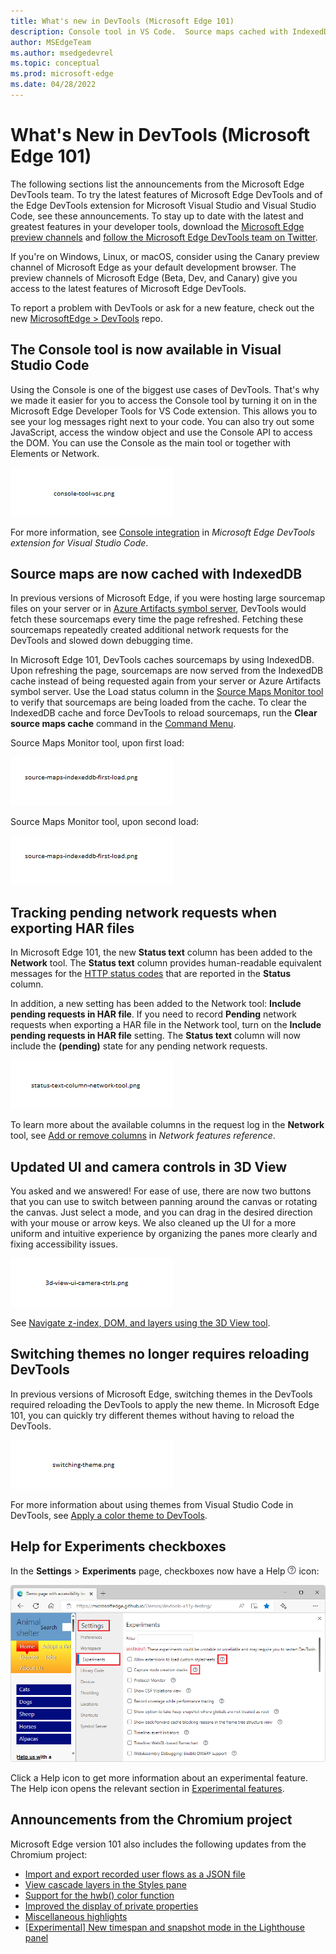 ```yaml
---
title: What's new in DevTools (Microsoft Edge 101)
description: Console tool in VS Code.  Source maps cached with IndexedDB.  Track pending network requests when exporting HAR files.  Updated UI and camera controls in 3D View.  Switch themes without reloading DevTools.  And more.
author: MSEdgeTeam
ms.author: msedgedevrel
ms.topic: conceptual
ms.prod: microsoft-edge
ms.date: 04/28/2022
---
```

# What's New in DevTools (Microsoft Edge 101)

The following sections list the announcements from the Microsoft Edge DevTools team.  To try the latest features of Microsoft Edge DevTools and of the Edge DevTools extension for Microsoft Visual Studio and Visual Studio Code, see these announcements.  To stay up to date with the latest and greatest features in your developer tools, download the [Microsoft Edge preview channels](https://www.microsoftedgeinsider.com/download) and [follow the Microsoft Edge DevTools team on Twitter](https://twitter.com/EdgeDevTools).

If you're on Windows, Linux, or macOS, consider using the Canary preview channel of Microsoft Edge as your default development browser.  The preview channels of Microsoft Edge (Beta, Dev, and Canary) give you access to the latest features of Microsoft Edge DevTools.

To report a problem with DevTools or ask for a new feature, check out the new [MicrosoftEdge > DevTools](https://github.com/MicrosoftEdge/DevTools) repo.


<!-- ====================================================================== -->
## The Console tool is now available in Visual Studio Code
<!-- 1 -->

<!-- Title: Visual Studio Code extension now with Console tool -->
<!-- Subtitle: See log messages, run JavaScript, and use Console APIs right next to your code in VS Code. -->

Using the Console is one of the biggest use cases of DevTools. That's why we made it easier for you to access the Console tool by turning it on in the Microsoft Edge Developer Tools for VS Code extension. This allows you to see your log messages right next to your code. You can also try out some JavaScript, access the window object and use the Console API to access the DOM. You can use the Console as the main tool or together with Elements or Network.

![The Console tool in Visual Studio Code.](devtools-101-images/console-tool-vsc.png)
<!-- Instructions for screenshot
(how to configure the DevTools correctly, a website or CodePen that the writer can use, where to navigate in the DevTools UI for the screenshot, etc.)
Image

Image

Video recording of feature in action
Attached -->

For more information, see [Console integration](../../../../visual-studio-code/microsoft-edge-devtools-extension.md#console-integration) in _Microsoft Edge DevTools extension for Visual Studio Code_.


<!-- ====================================================================== -->
## Source maps are now cached with IndexedDB
<!-- 2 -->

<!-- Title: Speed up debugging with cached sourcemaps -->
<!-- Subtitle: DevTools now caches sourcemaps with IndexedDB, reducing the need to fetch sourcemaps on refresh. -->

In previous versions of Microsoft Edge, if you were hosting large sourcemap files on your server or in [Azure Artifacts symbol server](../../../javascript/publish-source-maps-to-azure.md), DevTools would fetch these sourcemaps every time the page refreshed.  Fetching these sourcemaps repeatedly created additional network requests for the DevTools and slowed down debugging time.

In Microsoft Edge 101, DevTools caches sourcemaps by using IndexedDB.  Upon refreshing the page, sourcemaps are now served from the IndexedDB cache instead of being requested again from your server or Azure Artifacts symbol server. Use the Load status column in the [Source Maps Monitor tool](../../../source-maps-monitor/source-maps-monitor-tool.md) to verify that sourcemaps are being loaded from the cache. To clear the IndexedDB cache and force DevTools to reload sourcemaps, run the **Clear source maps cache** command in the [Command Menu](../../../command-menu/index.md).

Source Maps Monitor tool, upon first load:

![Source Maps Monitor tool, upon first load.](devtools-101-images/source-maps-indexeddb-first-load.png)

Source Maps Monitor tool, upon second load:

![Source Maps Monitor tool, upon second load.](devtools-101-images/source-maps-indexeddb-first-load.png)

<!-- use 2 images, like Pull request 7032031: Adds support for IndexedDB caching to source maps. - Repos (azure.com) where we show the behavior on first load and then again on second load.

First load:
Navigate to edge://version and ensure you're on version 101+
Now navigate to: https://outlook-sdf.office.com/mail/
Undock DevTools and when taking screenshots, crop the titlebar so the URL isn't shown. We are using Outlook Web App here specifically but we don't need to be so explicit about it
In DevTools, open the Source Maps Monitor tool in the drawer
Press Ctrl+Shift+P and run the **Clear source maps cache** command
Now refresh Outlook and take a screenshot of the Source Maps Monitor tool (the Load status column will show that some sourcemaps were fetched via the Sourcemap URL)

Second load:
Refresh Outlook and take a screenshot of the Source Maps Monitor tool (the Load status column will show that sourcemaps were loaded from the cache)

Video recording of feature in action
Refer to the attachments. Both of these videos could probably be cropped/sped up. -->


<!-- ====================================================================== -->
## Tracking pending network requests when exporting HAR files
<!-- 3 -->

<!-- Title: Exporting HAR files from the Network tool now includes pending requests -->
<!-- Subtitle: Use the new "Status text" column and "Include pending requests in HAR files" option in the Network tool. -->

In Microsoft Edge 101, the new **Status text** column has been added to the **Network** tool.  The **Status text** column provides human-readable equivalent messages for the [HTTP status codes](https://developer.mozilla.org/docs/Web/HTTP/Status) that are reported in the **Status** column.

In addition, a new setting has been added to the Network tool: **Include pending requests in HAR file**.  If you need to record **Pending** network requests when exporting a HAR file in the Network tool, turn on the **Include pending requests in HAR file** setting.  The **Status text** column will now include the **(pending)** state for any pending network requests.

![The "Status text" column in the Network tool.](devtools-101-images/status-text-column-network-tool.png)
<!-- Instructions for screenshot
(how to configure the DevTools correctly, a website or CodePen that the writer can use, where to navigate in the DevTools UI for the screenshot, etc.)
Go to edge://version and ensure you're on version 101+
Open DevTools. Undock them (it doesn't matter what website you're inspecting)
In the Network tool, toggle off the recording and clear any recorded requests
Now import the attached pending_import.har
Right-click the headers in the table and turn on the **Status text** column
Open settings in the Network tool with the gear icon
Draw red highlight boxes around the **Status text** column, one of the 200 entries in the **Status** column, the corresponding **OK** entry in the **Status text** column, and the **Include pending requests in HAR file** setting

Video recording of feature in action
Refer to .mov attachment -->

To learn more about the available columns in the request log in the **Network** tool, see [Add or remove columns](../../../network/reference.md#add-or-remove-columns) in _Network features reference_.


<!-- ====================================================================== -->
## Updated UI and camera controls in 3D View
<!-- 4 -->

<!-- Title: Improvements to the 3D View tool -->
<!-- Subtitle: Check out 3D View for updates to the UI and smoother camera controls. -->

You asked and we answered!  For ease of use, there are now two buttons that you can use to switch between panning around the canvas or rotating the canvas.  Just select a mode, and you can drag in the desired direction with your mouse or arrow keys.  We also cleaned up the UI for a more uniform and intuitive experience by organizing the panes more clearly and fixing accessibility issues.

![Updated UI and camera controls in 3D View.](devtools-101-images/3d-view-ui-camera-ctrls.png)
<!-- Instructions for screenshot
(how to configure the DevTools correctly, a website or CodePen that the writer can use, where to navigate in the DevTools UI for the screenshot, etc.)
Navigate to DevTools (F12) > 3D View > Z-Index
AND/OR
Navigate to DevTools (F12) > 3D View > DOM -->

<!-- Video recording of feature in action
(see comments) -->

See [Navigate z-index, DOM, and layers using the 3D View tool](../../../3d-view/index.md).
<!-- see comments -->


<!-- ====================================================================== -->
## Switching themes no longer requires reloading DevTools
<!-- 5 -->

<!-- Title: Switching themes in the DevTools no longer requires reloading -->
<!-- Subtitle: Try out themes from VS Code in the DevTools. -->

In previous versions of Microsoft Edge, switching themes in the DevTools required reloading the DevTools to apply the new theme.  In Microsoft Edge 101, you can quickly try different themes without having to reload the DevTools.

![Switching themes without reloading DevTools.](devtools-101-images/switching-theme.png)
<!-- Instructions for screenshot
(how to configure the DevTools correctly, a website or CodePen that the writer can use, where to navigate in the DevTools UI for the screenshot, etc.)
lmk if you need other way to describe setting up the capture.
Go to edge://version and make sure you're on version 101+.
Open DevTools > Settings.
Under Theme, select a different theme than the one currently applied.
Take a screenshot.  Note that the theme has changed without having to close Settings or reload DevTools. -->

<!-- Video recording of feature in action
Refer to attached .mov -->

For more information about using themes from Visual Studio Code in DevTools, see [Apply a color theme to DevTools](../../../customize/theme.md).


<!-- ====================================================================== -->
## Help for Experiments checkboxes
<!-- 6 -->

<!-- Title: Help icons for Experiments checkboxes -->
<!-- Subtitle: In Settings > Experiments page, each experimental feature's checkbox has a Help (?) icon next to it for more information. -->

In the **Settings** > **Experiments** page, checkboxes now have a Help ![Help icon for Settings > Experiments checkboxes.](devtools-101-images/settings-experiments-help-icon.png) icon:

![Help icons for Settings > Experiments checkboxes.](devtools-101-images/settings-experiments-help-icons.png)

Click a Help icon to get more information about an experimental feature.  The Help icon opens the relevant section in [Experimental features](../../../experimental-features/index.md).


<!-- ====================================================================== -->
## Announcements from the Chromium project

Microsoft Edge version 101 also includes the following updates from the Chromium project:

* [Import and export recorded user flows as a JSON file](https://developer.chrome.com/blog/new-in-devtools-101/#recorder)
* [View cascade layers in the Styles pane](https://developer.chrome.com/blog/new-in-devtools-101/#layer)
* [Support for the hwb() color function](https://developer.chrome.com/blog/new-in-devtools-101/#hwb)
* [Improved the display of private properties](https://developer.chrome.com/blog/new-in-devtools-101/#private-props)
* [Miscellaneous highlights](https://developer.chrome.com/blog/new-in-devtools-101/#misc)
* [[Experimental] New timespan and snapshot mode in the Lighthouse panel](https://developer.chrome.com/blog/new-in-devtools-101/#lighthouse)


<!-- ====================================================================== -->
<!-- uncomment if content is copied from developer.chrome.com to this page -->

<!-- > [!NOTE]
> Portions of this page are modifications based on work created and [shared by Google](https://developers.google.com/terms/site-policies) and used according to terms described in the [Creative Commons Attribution 4.0 International License](https://creativecommons.org/licenses/by/4.0).
> The original page for announcements from the Chromium project is [What's New in DevTools (Chrome 101)](https://developer.chrome.com/blog/new-in-devtools-101) and is authored by [Jecelyn Yeen](https://developers.google.com/web/resources/contributors#jecelynyeen) (Developer advocate working on Chrome DevTools at Google). -->


<!-- ====================================================================== -->
<!-- uncomment if content is copied from developer.chrome.com to this page -->

<!-- [![Creative Commons License.](https://i.creativecommons.org/l/by/4.0/88x31.png)](https://creativecommons.org/licenses/by/4.0)
This work is licensed under a [Creative Commons Attribution 4.0 International License](https://creativecommons.org/licenses/by/4.0). -->
